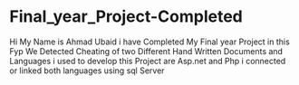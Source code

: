 # Final_year_Project-Completed
Hi My Name is Ahmad Ubaid i have Completed My Final year Project in this Fyp  We Detected Cheating of two Different Hand Written Documents    and  Languages i used to develop this Project  are Asp.net and Php   i connected or linked both languages  using sql Server      
